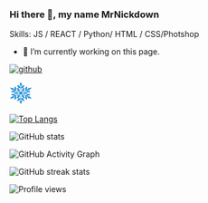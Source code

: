 ### Hi there 👋, my name MrNickdown

Skills:  JS / REACT / Python/ HTML / CSS/Photshop

- 🔭 I’m currently working on this page. 


[<img src='https://cdn.jsdelivr.net/npm/simple-icons@3.0.1/icons/github.svg' alt='github' height='40'>](https://github.com/MrNickdown01)  

<a href='https://archiveprogram.github.com/'><img src='https://raw.githubusercontent.com/acervenky/animated-github-badges/master/assets/acbadge.gif' width='40' height='40'></a> 

[![Top Langs](https://github-readme-stats.vercel.app/api/top-langs/?username=MrNickdown01)](https://github.com/anuraghazra/github-readme-stats)

![GitHub stats](https://github-readme-stats.vercel.app/api?username=MrNickdown01&show_icons=true)  

![GitHub Activity Graph](https://activity-graph.herokuapp.com/graph?username=MrNickdown01)  

![GitHub streak stats](https://github-readme-streak-stats.herokuapp.com/?user=MrNickdown01)  

![Profile views](https://gpvc.arturio.dev/MrNickdown01)  

